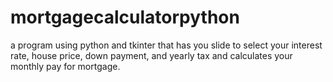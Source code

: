 # mortgagecalculatorpython
a program using python and tkinter that has you slide to select your interest rate, house price, down payment, and yearly tax and calculates your monthly pay for mortgage. 
